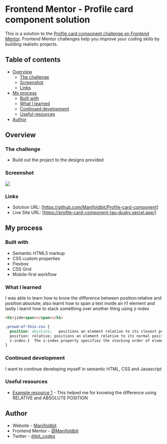 # Frontend Mentor - Profile card component solution

This is a solution to the [Profile card component challenge on Frontend Mentor](https://www.frontendmentor.io/challenges/profile-card-component-cfArpWshJ). Frontend Mentor challenges help you improve your coding skills by building realistic projects. 

## Table of contents

- [Overview](#overview)
  - [The challenge](#the-challenge)
  - [Screenshot](#screenshot)
  - [Links](#links)
- [My process](#my-process)
  - [Built with](#built-with)
  - [What I learned](#what-i-learned)
  - [Continued development](#continued-development)
  - [Useful resources](#useful-resources)
- [Author](#author)


## Overview

### The challenge

- Build out the project to the designs provided

### Screenshot

![](./screenshot.jpg)


### Links

- Solution URL: [https://github.com/Manifoldbit/Profile-card-component]
- Live Site URL: [https://profile-card-component-tau-dusky.vercel.app/]

## My process

### Built with

- Semantic HTML5 markup
- CSS custom properties
- Flexbox
- CSS Grid
- Mobile-first workflow

### What I learned

I was able to learn how to know the difference between position:relative and position:absolute;
also learnt how to span a text inside an h1 element 
and lastly i learnt how to stack something over another thing using z-index


```html
<h1>jide<span></span></h1>
```
```css
.proud-of-this-css {
  position: absolute;   positions an element relative to its closest positioned ancestor or the initial containing block.
  position: relative; positions an element relative to its normal position, 
  z-index:1  The z-index property specifies the stacking order of elements, determining which elements should be in front of or behind other elements. Elements with a higher z-index value will appear in front of elements with a lower z-index value.
}
```

### Continued development

I want to continue developing myself in semantic HTML, CSS and Javascript


### Useful resources

- [Example resource 1](https://www.w3schools.com/css/css_positioning.asp) - This helped me for knowing the difference using RELATIVE and ABSOLUTE POSITION


## Author

- Website - [Manifoldbit](https://Manifoldbit.com)
- Frontend Mentor - [@Manifoldbit](https://www.frontendmentor.io/profile/Manifoldbit)
- Twitter - [@bit_codes](https://twitter.com/IloriBabajide)

